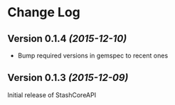 Change Log
==========

Version 0.1.4 *(2015-12-10)*
----------------------------

* Bump required versions in gemspec to recent ones

Version 0.1.3 *(2015-12-09)*
----------------------------

Initial release of StashCoreAPI

